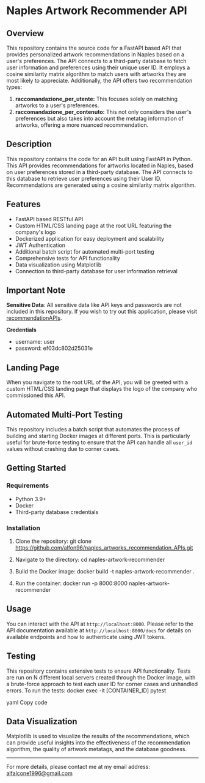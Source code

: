# Naples Artwork Recommender API

## Overview

This repository contains the source code for a FastAPI based API that provides personalized artwork recommendations in Naples based on a user's preferences. The API connects to a third-party database to fetch user information and preferences using their unique user ID. It employs a cosine similarity matrix algorithm to match users with artworks they are most likely to appreciate. Additionally, the API offers two recommendation types:

1. **raccomandazione_per_utente:** This focuses solely on matching artworks to a user's preferences.
2. **raccomandazione_per_contenuto:** This not only considers the user's preferences but also takes into account the metatag information of artworks, offering a more nuanced recommendation.

## Description

This repository contains the code for an API built using FastAPI in Python. This API provides recommendations for artworks located in Naples, based on user preferences stored in a third-party database. The API connects to this database to retrieve user preferences using their User ID. Recommendations are generated using a cosine similarity matrix algorithm.

## Features

- FastAPI based RESTful API
- Custom HTML/CSS landing page at the root URL featuring the company's logo
- Dockerized application for easy deployment and scalability
- JWT Authentication
- Additional batch script for automated multi-port testing
- Comprehensive tests for API functionality
- Data visualization using Matplotlib
- Connection to third-party database for user information retrieval

## Important Note

**Sensitive Data**: All sensitive data like API keys and passwords are not included in this repository. If you wish to try out this application, please visit [recommendationAPIs](http://ec2co-ecsel-1xcozup9p9r0a-1119021606.eu-central-1.elb.amazonaws.com/docs).

**Credentials**
- username: user
- password: ef03dc802d25031e

## Landing Page

When you navigate to the root URL of the API, you will be greeted with a custom HTML/CSS landing page that displays the logo of the company who commissioned this API.

## Automated Multi-Port Testing

This repository includes a batch script that automates the process of building and starting Docker images at different ports. This is particularly useful for brute-force testing to ensure that the API can handle all `user_id` values without crashing due to corner cases.

## Getting Started

### Requirements

- Python 3.9+
- Docker
- Third-party database credentials

### Installation

1. Clone the repository:
   git clone https://github.com/alfon96/naples_artworks_recommendation_APIs.git

2. Navigate to the directory:
   cd naples-artwork-recommender

3. Build the Docker image:
   docker build -t naples-artwork-recommender .

4. Run the container:
   docker run -p 8000:8000 naples-artwork-recommender

## Usage

You can interact with the API at `http://localhost:8000`. Please refer to the API documentation available at `http://localhost:8000/docs` for details on available endpoints and how to authenticate using JWT tokens.

## Testing

This repository contains extensive tests to ensure API functionality. Tests are run on N different local servers created through the Docker image, with a brute-force approach to test each user ID for corner cases and unhandled errors. To run the tests:
docker exec -it [CONTAINER_ID] pytest

yaml
Copy code

## Data Visualization

Matplotlib is used to visualize the results of the recommendations, which can provide useful insights into the effectiveness of the recommendation algorithm, the quality of artwork metatags, and the database goodness.

---

For more details, please contact me at my email address: alfalcone1996@gmail.com
